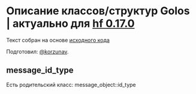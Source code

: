 # Описание классов/структур Golos | актуально для [hf 0.17.0](https://github.com/GolosChain/golos/releases/tag/v0.17.0)
Текст собран на основе [исходного кода](https://github.com/GolosChain/golos/tree/master/plugins/private_message/include/golos/plugins/private_message/private_message_objects.hpp)

Подготовил: [@korzunav](https://golos.io/@korzunav).

## message_id_type

Есть родительский класс: message_object::id_type

